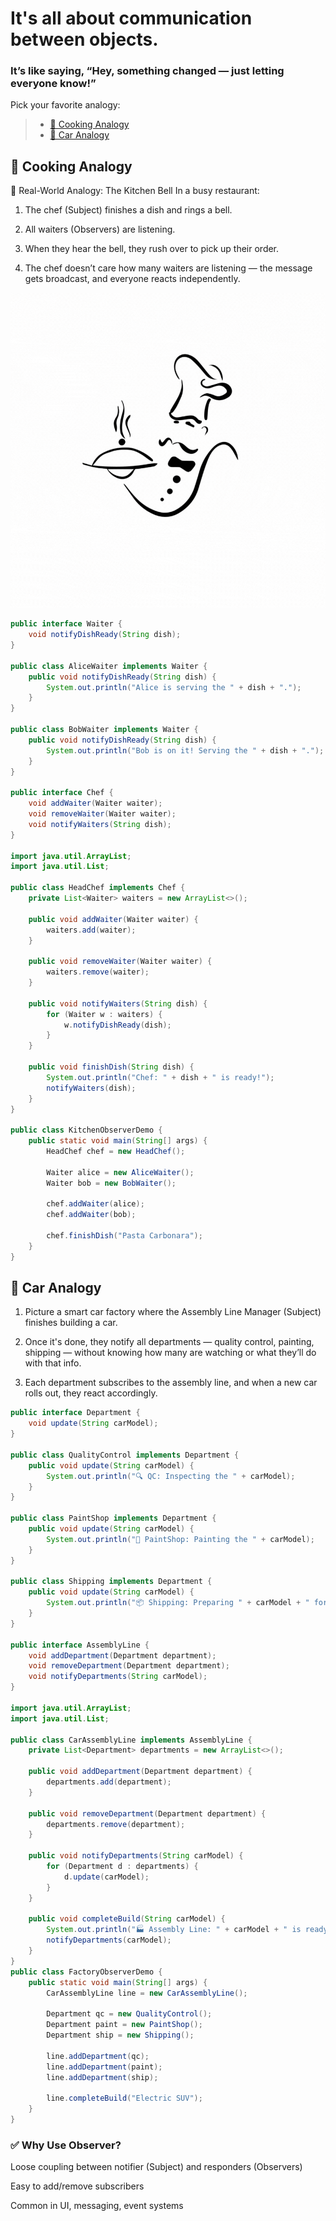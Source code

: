 # It's all about communication between objects. 

### It’s like saying, “Hey, something changed — just letting everyone know!”
Pick your favorite analogy:
> - [🍳 Cooking Analogy](https://github.com/nemaderinku/Design-patterns/blob/main/ObserverPattern.md#-cooking-analogy)
> - [🚗 Car Analogy](https://github.com/nemaderinku/Design-patterns/blob/main/ObserverPattern.md#-cooking-analogy)


## 🍳 Cooking Analogy

🔔 Real-World Analogy: The Kitchen Bell
In a busy restaurant:

1. The chef (Subject) finishes a dish and rings a bell.

2. All waiters (Observers) are listening.

3. When they hear the bell, they rush over to pick up their order.

4. The chef doesn’t care how many waiters are listening — the message gets broadcast, and everyone reacts independently.

![Command Pattern Cooking Analogy](./videos/observerPattern-cookinganalogy.gif)

```Java
public interface Waiter {
    void notifyDishReady(String dish);
}

public class AliceWaiter implements Waiter {
    public void notifyDishReady(String dish) {
        System.out.println("Alice is serving the " + dish + ".");
    }
}

public class BobWaiter implements Waiter {
    public void notifyDishReady(String dish) {
        System.out.println("Bob is on it! Serving the " + dish + ".");
    }
}

public interface Chef {
    void addWaiter(Waiter waiter);
    void removeWaiter(Waiter waiter);
    void notifyWaiters(String dish);
}

import java.util.ArrayList;
import java.util.List;

public class HeadChef implements Chef {
    private List<Waiter> waiters = new ArrayList<>();

    public void addWaiter(Waiter waiter) {
        waiters.add(waiter);
    }

    public void removeWaiter(Waiter waiter) {
        waiters.remove(waiter);
    }

    public void notifyWaiters(String dish) {
        for (Waiter w : waiters) {
            w.notifyDishReady(dish);
        }
    }

    public void finishDish(String dish) {
        System.out.println("Chef: " + dish + " is ready!");
        notifyWaiters(dish);
    }
}

public class KitchenObserverDemo {
    public static void main(String[] args) {
        HeadChef chef = new HeadChef();

        Waiter alice = new AliceWaiter();
        Waiter bob = new BobWaiter();

        chef.addWaiter(alice);
        chef.addWaiter(bob);

        chef.finishDish("Pasta Carbonara");
    }
}
```

## 🚗 Car Analogy

1. Picture a smart car factory where the Assembly Line Manager (Subject) finishes building a car. 
2. Once it's done, they notify all departments — quality control, painting, shipping — without knowing how many are watching or what they’ll do with that info.

3. Each department subscribes to the assembly line, and when a new car rolls out, they react accordingly.


```Java
public interface Department {
    void update(String carModel);
}

public class QualityControl implements Department {
    public void update(String carModel) {
        System.out.println("🔍 QC: Inspecting the " + carModel);
    }
}

public class PaintShop implements Department {
    public void update(String carModel) {
        System.out.println("🎨 PaintShop: Painting the " + carModel);
    }
}

public class Shipping implements Department {
    public void update(String carModel) {
        System.out.println("📦 Shipping: Preparing " + carModel + " for delivery");
    }
}

public interface AssemblyLine {
    void addDepartment(Department department);
    void removeDepartment(Department department);
    void notifyDepartments(String carModel);
}

import java.util.ArrayList;
import java.util.List;

public class CarAssemblyLine implements AssemblyLine {
    private List<Department> departments = new ArrayList<>();

    public void addDepartment(Department department) {
        departments.add(department);
    }

    public void removeDepartment(Department department) {
        departments.remove(department);
    }

    public void notifyDepartments(String carModel) {
        for (Department d : departments) {
            d.update(carModel);
        }
    }

    public void completeBuild(String carModel) {
        System.out.println("🏭 Assembly Line: " + carModel + " is ready!");
        notifyDepartments(carModel);
    }
}
public class FactoryObserverDemo {
    public static void main(String[] args) {
        CarAssemblyLine line = new CarAssemblyLine();

        Department qc = new QualityControl();
        Department paint = new PaintShop();
        Department ship = new Shipping();

        line.addDepartment(qc);
        line.addDepartment(paint);
        line.addDepartment(ship);

        line.completeBuild("Electric SUV");
    }
}


```

### ✅ Why Use Observer?
Loose coupling between notifier (Subject) and responders (Observers)

Easy to add/remove subscribers

Common in UI, messaging, event systems
